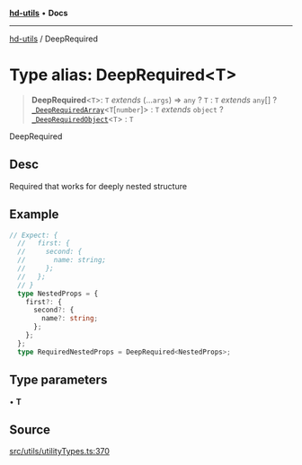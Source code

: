[**hd-utils**](../README.md) • **Docs**

***

[hd-utils](../globals.md) / DeepRequired

# Type alias: DeepRequired\<T\>

> **DeepRequired**\<`T`\>: `T` *extends* (...`args`) => `any` ? `T` : `T` *extends* `any`[] ? [`_DeepRequiredArray`](../interfaces/DeepRequiredArray.md)\<`T`\[`number`\]\> : `T` *extends* `object` ? [`_DeepRequiredObject`](DeepRequiredObject.md)\<`T`\> : `T`

DeepRequired

## Desc

Required that works for deeply nested structure

## Example

```ts
// Expect: {
  //   first: {
  //     second: {
  //       name: string;
  //     };
  //   };
  // }
  type NestedProps = {
    first?: {
      second?: {
        name?: string;
      };
    };
  };
  type RequiredNestedProps = DeepRequired<NestedProps>;
```

## Type parameters

• **T**

## Source

[src/utils/utilityTypes.ts:370](https://github.com/AhmadHddad/h-utils/blob/f7bb9ae71f981ffef49079271b9540862594b7e6/src/utils/utilityTypes.ts#L370)
